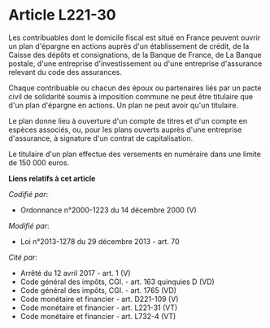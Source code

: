 # Article L221-30

Les contribuables dont le domicile fiscal est situé en France peuvent ouvrir un plan d'épargne en actions auprès d'un
établissement de crédit, de la Caisse des dépôts et consignations, de la Banque de France, de La Banque postale, d'une
entreprise d'investissement ou d'une entreprise d'assurance relevant du code des assurances. 

Chaque contribuable ou chacun des époux ou partenaires liés par un pacte civil de solidarité soumis à imposition commune ne
peut être titulaire que d'un plan d'épargne en actions. Un plan ne peut avoir qu'un titulaire. 

Le plan donne lieu à ouverture d'un compte de titres et d'un compte en espèces associés, ou, pour les plans ouverts auprès
d'une entreprise d'assurance, à signature d'un contrat de capitalisation. 

Le titulaire d'un plan effectue des versements en numéraire dans une limite de 150 000 euros.

**Liens relatifs à cet article**

_Codifié par_:

  - Ordonnance n°2000-1223 du 14 décembre 2000 (V)

_Modifié par_:

  - Loi n°2013-1278 du 29 décembre 2013 - art. 70

_Cité par_:

  - Arrêté du 12 avril 2017 - art. 1 (V)
  - Code général des impôts, CGI. - art. 163 quinquies D (VD)
  - Code général des impôts, CGI. - art. 1765 (VD)
  - Code monétaire et financier - art. D221-109 (V)
  - Code monétaire et financier - art. L221-31 (VT)
  - Code monétaire et financier - art. L732-4 (VT)
